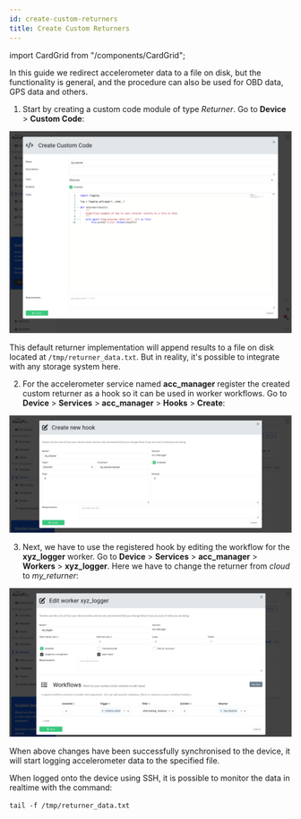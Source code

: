 ```yaml
---
id: create-custom-returners
title: Create Custom Returners
---
```

import CardGrid from "/components/CardGrid";

In this guide we redirect accelerometer data to a file on disk, but the functionality is general,
and the procedure can also be used for OBD data, GPS data and others.

1. Start by creating a custom code module of type *Returner*. Go to **Device** > **Custom Code**:

  ![Create custom returner](/img/cloud/device_management/services/create_custom_returners/create_custom_returner.png) 

  This default returner implementation will append results to a file on disk located at
  `/tmp/returner_data.txt`. But in reality, it's possible to integrate with any storage system here.

2. For the accelerometer service named **acc_manager** register the created custom returner as a
hook so it can be used in worker workflows. Go to **Device** > **Services** > **acc_manager** >
**Hooks** > **Create**:

  ![Register custom returner hook](/img/cloud/device_management/services/create_custom_returners/register_custom_returner_hook.png) 

3. Next, we have to use the registered hook by editing the workflow for the **xyz_logger** worker.
  Go to **Device** > **Services** > **acc_manager** > **Workers** > **xyz_logger**. Here we have
  to change the returner from *cloud* to *my_returner*:

  ![Use custom returner in workflow](/img/cloud/device_management/services/create_custom_returners/use_custom_returner_in_workflow.png) 

When above changes have been successfully synchronised to the device, it will start logging
accelerometer data to the specified file.

When logged onto the device using SSH, it is possible to monitor the data in realtime with the
command:

`tail -f /tmp/returner_data.txt`

